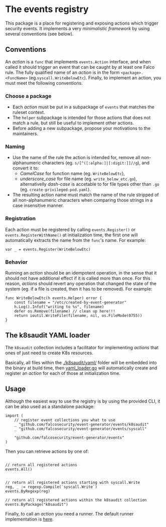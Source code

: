 # The events registry

This package is a place for registering and exposing actions which trigger security events. 
It implements a very *minimalistic framework* by using several conventions (see below).

## Conventions

An *action* is a `func` that implements `events.Action` interface, and when called it should trigger an event that can be caught by at least one Falco rule. The fully qualified name of an *action* is in the form `<package>.<FuncName>` (eg.`syscall.WriteBelowEtc`). Finally, to implement an action, you must meet the following conventions.

### Choose a package

- Each *action* must be put in a subpackage of `events` that matches the ruleset context.
- The `helper` subpackage is intended for those actions that does not match a rule, but still be useful to implement other actions.
- Before adding a new subpackage, propose your motivations to the maintainers.

### Naming

- Use the name of the rule the action is intended for, remove all non-alphanumeric characters (eg. `s/[^([:alpha:]|[:digit:]]//g`), and convert it to:
    - *CamelCase* for function name (eg. `WriteBelowEtc`),
    - *underscore_case* for file name (eg. `write_below_etc.go`), alternativelly *dash-case* is accetable to for file types other than `.go` (eg. `create-privileged-pod.yaml`).
- The resulting action name must match the name of the rule stripped of all non-alphanumeric characters when comparing those strings in a case insensitive manner.

### Registration

Each action must be registered by calling `events.Register()` or `events.RegisterWithName()` at initialization time, the first one will automatically extracts the name from the `func`'s name. For example:

```golang
var _ = events.Register(WriteBelowEtc)
```

### Behavior
Running an *action* should be an idempotent operation, in the sense that it should not have additional effect if it is called more than once.
For this reason, *actions* should revert any operation that changed the state of the system (eg. if a file is created, then it has to be removed). For example:

```golang
func WriteBelowEtc(h events.Helper) error {
	const filename = "/etc/created-by-event-generator"
	h.Log().Infof("writing to %s", filename)
	defer os.Remove(filename) // clean up here!!!
	return ioutil.WriteFile(filename, nil, os.FileMode(0755))
}
```

## The k8saudit YAML loader

The `k8saudit` collection includes a facilitator for implementing *actions* that ones of just need to create K8s resources.

Basically, all files within the [./k8saudit/yaml/](https://github.com/falcosecurity/event-generator/tree/master/events/k8saudit/yaml) folder will be embedded into the binary at build time, then [yaml_loader.go](https://github.com/falcosecurity/event-generator/blob/master/events/k8saudit/yaml_loader.go) will automatically create and register an *action* for each of those at initialization time.


## Usage

Although the easiest way to use the registry is by using the provided CLI, it can be also used as a standalone package:

```golang
import (
	// register event collections you what to use
	_ "github.com/falcosecurity/event-generator/events/k8saudit"
	_ "github.com/falcosecurity/event-generator/events/syscall"

	"github.com/falcosecurity/event-generator/events"
)
```

Then you can retrieve actions by one of:

```golang

// return all registered actions
events.All()


// return all registered actions starting with syscall.Write
reg, _ := regexp.Compile(`syscall.Write`)
events.ByRegexp(reg)

// return all registered actions within the k8saudit collection
events.ByPackage("k8saudit")
```

Finally, to call an *action* you need a runner. The default runner implementation is [here](https://github.com/falcosecurity/event-generator/tree/master/pkg/runner).


